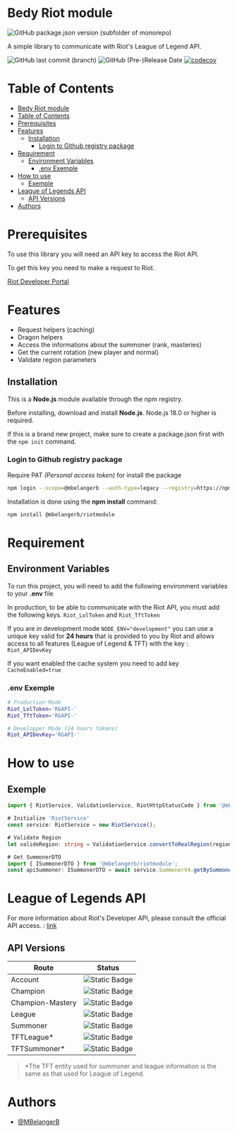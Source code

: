 # Bedy Riot module
![GitHub package.json version (subfolder of monorepo)](https://img.shields.io/github/package-json/v/MBelangerB/RiotModule)

A simple library to communicate with Riot's League of Legend API.

![GitHub last commit (branch)](https://img.shields.io/github/last-commit/MBelangerB/RiotModule/dev)
![GitHub (Pre-)Release Date](https://img.shields.io/github/release-date-pre/MBelangerB/RiotModule?label=Last%20Release)
[![codecov](https://codecov.io/gh/MBelangerB/RiotModule/graph/badge.svg?token=VZ7R9KTH4M)](https://codecov.io/gh/MBelangerB/RiotModule)


# Table of Contents
- [Bedy Riot module](#bedy-riot-module)
- [Table of Contents](#table-of-contents)
- [Prerequisites](#prerequisites)
- [Features](#features)
  - [Installation](#installation)
    - [Login to Github registry package](#login-to-github-registry-package)
- [Requirement](#requirement)
  - [Environment Variables](#environment-variables)
    - [.env Exemple](#env-exemple)
- [How to use](#how-to-use)
  - [Exemple](#exemple)
- [League of Legends API](#league-of-legends-api)
  - [API Versions](#api-versions)
- [Authors](#authors)


# Prerequisites
To use this library you will need an API key to access the Riot API.

To get this key you need to make a request to Riot.

[Riot Developer Portal](https://developer.riotgames.com)

# Features
- Request helpers (caching)
- Dragon helpers
- Access the informations about the summoner (rank, masteries)
- Get the current rotation (new player and normal)
- Validate region parameters

## Installation
This is a **Node.js** module available through the npm registry.

Before installing, download and install **Node.js**. 
Node.js 18.0 or higher is required.

If this is a brand new project, make sure to create a package.json first with the `npm init` command.

### Login to Github registry package
Require PAT *(Personal access token)* for install the package
```bash
npm login --scope=@mbelangerb --auth-type=legacy --registry=https://npm.pkg.github.com
```

Installation is done using the **npm install** command:
```bash
npm install @mbelangerb/riotmodule
```

# Requirement

## Environment Variables

To run this project, you will need to add the following environment variables to your **.env** file

In production, to be able to communicate with the Riot API, you must add the following keys.
`Riot_LolToken` and  `Riot_TftToken`

If you are in development mode `NODE_ENV="development"` you can use a unique key valid for **24 hours** that is provided to you by Riot and allows access to all features (League of Legend & TFT) with the key : `Riot_APIDevKey`

If you want enabled the cache system you need to add key `CacheEnabled=true`

### .env Exemple
```bash
# Production Mode
Riot_LolToken='RGAPI-'
Riot_TftToken='RGAPI-'

# Developper Mode (24 hours tokens)
Riot_APIDevKey='RGAPI-'
```

# How to use

## Exemple

```ts
import { RiotService, ValidationService, RiotHttpStatusCode } from '@mbelangerb/riotmodule';

# Initialize 'RiotService'
const service: RiotService = new RiotService();

# Validate Region
let valideRegion: string = ValidationService.convertToRealRegion(region);

# Get SummonerDTO
import { ISummonerDTO } from '@mbelangerb/riotmodule';
const apiSummoner: ISummonerDTO = await service.SummonerV4.getBySummonerName(summonerName, region);
```

# League of Legends API
For more information about Riot's Developer API, please consult the official API access. : [link](https://developer.riotgames.com/apis)

## API Versions
| Route | Status |
|--|--|
| Account | ![Static Badge](https://img.shields.io/badge/implemented-v1-blue?style=for-the-badge&label=implemented&labelColor=grey) |
| Champion | ![Static Badge](https://img.shields.io/badge/implemented-v3-blue?style=for-the-badge&label=implemented&labelColor=grey) |
| Champion-Mastery | ![Static Badge](https://img.shields.io/badge/implemented-v4-blue?style=for-the-badge&label=implemented&labelColor=grey) |
| League | ![Static Badge](https://img.shields.io/badge/implemented-v4-blue?style=for-the-badge&label=implemented&labelColor=grey) |
| Summoner | ![Static Badge](https://img.shields.io/badge/implemented-v4-blue?style=for-the-badge&label=implemented&labelColor=grey) |
| TFTLeague* | ![Static Badge](https://img.shields.io/badge/implemented-v1-blue?style=for-the-badge&label=implemented&labelColor=grey) |
| TFTSummoner* | ![Static Badge](https://img.shields.io/badge/implemented-v1-blue?style=for-the-badge&label=implemented&labelColor=grey) |

> *The TFT entity used for summoner and league information is the same as that used for League of Legend.


# Authors

- [@MBelangerB](https://www.github.com/MBelangerB)

